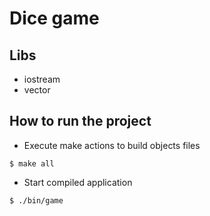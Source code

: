 # Dice game

## Libs

- iostream
- vector

## How to run the project

- Execute make actions to build objects files

```console
$ make all
```

- Start compiled application

```console
$ ./bin/game
```
